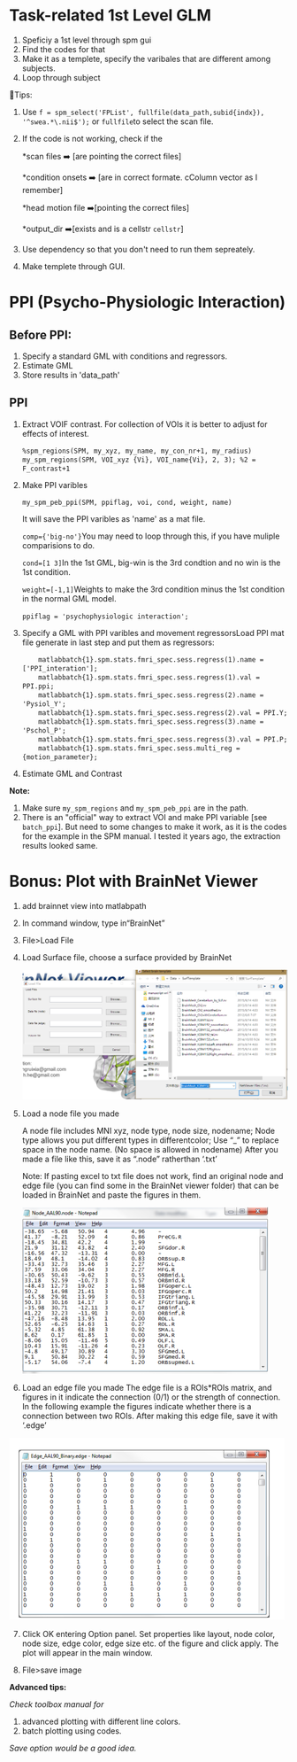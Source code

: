 # Task-related 1st Level GLM

1. Speficiy a 1st level through spm gui
2. Find the codes for that
3. Make it as a templete, specify the varibales that are different among subjects.
4. Loop through subject

:tada:Tips:

1. Use `f = spm_select('FPList', fullfile(data_path,subid{indx}), '^swea.*\.nii$');`  or `fullfile`to select the scan file.

2. If the code is not working, check if the

    *scan files ➡️  [are pointing the correct files]

    *condition onsets ➡️  [are in correct formate. cColumn vector as I remember]

    *head motion file ➡️[pointing the correct files]

    *output_dir ➡️[exists and is a cellstr `cellstr`]

3. Use dependency so that you don't need to run them sepreately.
4. Make templete through GUI.

# PPI (Psycho-Physiologic Interaction)
## Before PPI:
1. Specify a standard GML with conditions and regressors.
2. Estimate GML
3. Store results in 'data_path'

## PPI
1. Extract VOIF contrast. For collection of VOIs it is better to adjust for effects of interest.

   ```
   %spm_regions(SPM, my_xyz, my_name, my_con_nr+1, my_radius)
   my_spm_regions(SPM, VOI_xyz {Vi}, VOI_name{Vi}, 2, 3); %2 = F_contrast+1
   ```
2. Make PPI varibles

   ```
   my_spm_peb_ppi(SPM, ppiflag, voi, cond, weight, name)
   ```

   It will save the PPI varibles as 'name' as a mat file.

   `comp={'big-no'}`You may need to loop through this, if you have muliple comparisions to do.

   `cond=[1 3]`In the 1st GML, big-win is the 3rd condtion and no win is the 1st condition.

   `weight=[-1,1]`Weights to make the 3rd condition minus the 1st condition in the normal GML model.

   `ppiflag = 'psychophysiologic interaction';`

3. Specify a GML with PPI varibles and movement regressorsLoad PPI mat file generate in last step and put them as regressors:

   ```
       matlabbatch{1}.spm.stats.fmri_spec.sess.regress(1).name = ['PPI_interation'];
       matlabbatch{1}.spm.stats.fmri_spec.sess.regress(1).val = PPI.ppi;
       matlabbatch{1}.spm.stats.fmri_spec.sess.regress(2).name = 'Pysiol_Y';
       matlabbatch{1}.spm.stats.fmri_spec.sess.regress(2).val = PPI.Y;
       matlabbatch{1}.spm.stats.fmri_spec.sess.regress(3).name = 'Pschol_P';
       matlabbatch{1}.spm.stats.fmri_spec.sess.regress(3).val = PPI.P;
       matlabbatch{1}.spm.stats.fmri_spec.sess.multi_reg = {motion_parameter};
   ```
4. Estimate GML and Contrast

**Note:**
1. Make sure `my_spm_regions` and `my_spm_peb_ppi` are in the path.
2. There is an "official" way to extract VOI and make PPI variable [see `batch_ppi`]. But need to some changes to make it work, as it is the codes for the example in the SPM manual. I tested it years ago, the extraction results looked same.




# Bonus: Plot with BrainNet Viewer

1.    add brainnet view into matlabpath
2.    In command window, type in“BrainNet”
3.    File>Load File
4. Load Surface file, choose a surface provided by BrainNet

    ![Load surface](https://github.com/zh1peng/fMRI-handy-codes/blob/master/on-1st-level/img4readme/1.png)

5. Load a node file you made

    A node file includes MNI xyz, node type, node size, nodename;
    Node type allows you put different types in differentcolor; Use “_” to replace space in the node name.   (No space is allowed in nodename)
    After you made a file like this, save it as “.node” ratherthan ‘.txt’

    Note: If pasting excel to txt file does not work, find an original node and edge file (you can find some in the BrainNet viewer folder) that can be loaded in BrainNet and paste the figures in them.

    ![A node file](https://github.com/zh1peng/fMRI-handy-codes/blob/master/on-1st-level/img4readme/2.png)

6. Load an edge file you made
  The edge file is a ROIs*ROIs matrix, and figures in it indicate the connection (0/1) or the strength of connection. In the following example the figures indicate whether there is a connection between two ROIs. After making this edge file, save it with ‘.edge’

![A edge file](https://github.com/zh1peng/fMRI-handy-codes/blob/master/on-1st-level/img4readme/3.png)

7. Click OK entering Option panel. Set properties like layout, node color, node size, edge color, edge size etc. of the figure and click apply. The plot will appear in the main window.

8. File>save image

**Advanced tips:**

*Check toolbox manual for*
1. advanced plotting with different line colors.
2. batch plotting using codes.

*Save option would be a good idea.*
